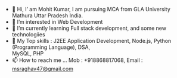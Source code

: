 - 👋 Hi, I’ am Mohit Kumar, I am pursuing MCA from GLA University Mathura Uttar Pradesh India.
- 👀 I’m interested in Web Development
- 🌱 I’m currently learning Full stack development, and some new technologiies 
- 💞️ My Top skills :
                     J2EE Application Development, 
                     Node.js, 
                     Python (Programming Language), 
                     DSA,  
                     MySQL, 
                     PHP
- 📫 How to reach me ... Mob : +918868817068, Email : msraghav47@gmail.com

<!---
msraghav47/msraghav47 is a ✨ special ✨ repository because its `README.md` (this file) appears on your GitHub profile.
You can click the Preview link to take a look at your changes.
--->

